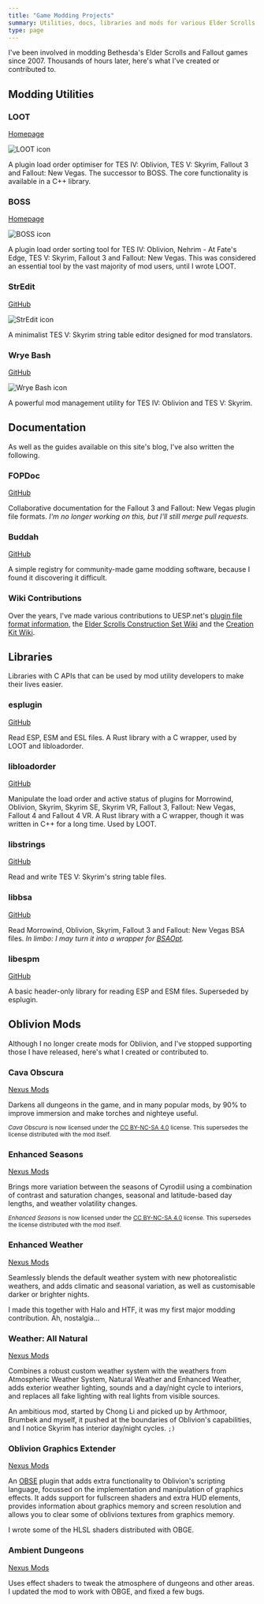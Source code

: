 ```yaml
---
title: "Game Modding Projects"
summary: Utilities, docs, libraries and mods for various Elder Scrolls and Fallout games
type: page
---
```


I've been involved in modding Bethesda's Elder Scrolls and Fallout games since 2007. Thousands of hours later, here's what I've created or contributed to.

## Modding Utilities

### LOOT

[Homepage](https://loot.github.io/)

<div class="table-row">
    <img alt="LOOT icon" src="images/LOOT.png"><p>A plugin load order optimiser for TES IV: Oblivion, TES V: Skyrim, Fallout 3 and Fallout: New Vegas. The successor to BOSS. The core functionality is available in a C++ library.</p>
</div>

### BOSS

[Homepage](https://boss-developers.github.io/)

<div class="table-row">
    <img alt="BOSS icon" src="images/BOSS.png"><p>A plugin load order sorting tool for TES IV: Oblivion, Nehrim - At Fate's Edge, TES V: Skyrim, Fallout 3 and Fallout: New Vegas. This was considered an essential tool by the vast majority of mod users, until I wrote LOOT.</p>
</div>

### StrEdit

[GitHub](https://github.com/Ortham/stredit)

<div class="table-row">
    <img alt="StrEdit icon" src="images/StrEdit.png"><p>A minimalist TES V: Skyrim string table editor designed for mod translators. </p>
</div>

### Wrye Bash

[GitHub](https://github.com/wrye-bash)

<div class="table-row">
    <img alt="Wrye Bash icon" src="images/Bash.svg"><p>A powerful mod management utility for TES IV: Oblivion and TES V: Skyrim.</p>
</div>

## Documentation

As well as the guides available on this site's blog, I've also written the following.

### FOPDoc

[GitHub](https://github.com/Ortham/fopdoc)

Collaborative documentation for the Fallout 3 and Fallout: New Vegas plugin file formats. *I'm no longer working on this, but I'll still merge pull requests.*

### Buddah

[GitHub](https://github.com/Ortham/buddah)

A simple registry for community-made game modding software, because I found it discovering it difficult.

### Wiki Contributions

Over the years, I've made various contributions to UESP.net's [plugin file format information](https://en.uesp.net/wiki/Tes4Mod:Mod_File_Format), the [Elder Scrolls Construction Set Wiki](http://cs.elderscrolls.com/index.php?title=Main_Page) and the [Creation Kit Wiki](http://www.creationkit.com/).

## Libraries

Libraries with C APIs that can be used by mod utility developers to make their lives easier.

### esplugin

[GitHub](https://github.com/Ortham/esplugin)

Read ESP, ESM and ESL files. A Rust library with a C wrapper, used by LOOT and libloadorder.

### libloadorder

[GitHub](https://github.com/Ortham/libloadorder)

Manipulate the load order and active status of plugins for Morrowind, Oblivion, Skyrim, Skyrim SE, Skyrim VR, Fallout 3, Fallout: New Vegas, Fallout 4 and Fallout 4 VR. A Rust library with a C wrapper, though it was written in C++ for a long time. Used by LOOT.

### libstrings

[GitHub](https://github.com/Ortham/libstrings)

Read and write TES V: Skyrim's string table files.

### libbsa

[GitHub](https://github.com/Ortham/libbsa)

Read Morrowind, Oblivion, Skyrim, Fallout 3 and Fallout: New Vegas BSA files. *In limbo: I may turn it into a wrapper for [BSAOpt](https://github.com/Ethatron/bsaopt).*

### libespm

[GitHub](https://github.com/Ortham/libespm)

A basic header-only library for reading ESP and ESM files. Superseded by esplugin.

## Oblivion Mods

Although I no longer create mods for Oblivion, and I've stopped supporting those I have released, here's what I created or contributed to.

### Cava Obscura

[Nexus Mods](https://www.nexusmods.com/oblivion/mods/35099)

Darkens all dungeons in the game, and in many popular mods, by 90% to improve immersion and make torches and nighteye useful.

<small>*Cava Obscura* is now licensed under the [CC BY-NC-SA 4.0](https://creativecommons.org/licenses/by-nc-sa/4.0/) license. This supersedes the license distributed with the mod itself.</small>

### Enhanced Seasons

[Nexus Mods](https://www.nexusmods.com/oblivion/mods/27972)

Brings more variation between the seasons of Cyrodiil using a combination of contrast and saturation changes, seasonal and latitude-based day lengths, and weather volatility changes.

<small>*Enhanced Seasons* is now licensed under the [CC BY-NC-SA 4.0](https://creativecommons.org/licenses/by-nc-sa/4.0/) license. This supersedes the license distributed with the mod itself.</small>

### Enhanced Weather

[Nexus Mods](https://www.nexusmods.com/oblivion/mods/16544)

Seamlessly blends the default weather system with new photorealistic weathers, and adds climatic and seasonal variation, as well as customisable darker or brighter nights.

I made this together with Halo and HTF, it was my first major modding contribution. Ah, nostalgia...

### Weather: All Natural

[Nexus Mods](https://www.nexusmods.com/oblivion/mods/18305)

Combines a robust custom weather system with the weathers from Atmospheric Weather System, Natural Weather and Enhanced Weather, adds exterior weather lighting, sounds and a day/night cycle to interiors, and replaces all fake lighting with real lights from visible sources.

An ambitious mod, started by Chong Li and picked up by Arthmoor, Brumbek and myself, it pushed at the boundaries of Oblivion's capabilities, and I notice Skyrim has interior day/night cycles. `;)`

### Oblivion Graphics Extender

[Nexus Mods](https://www.nexusmods.com/oblivion/mods/30054)

An [OBSE](https://obse.silverlock.org/) plugin that adds extra functionality to Oblivion's scripting language, focussed on the implementation and manipulation of graphics effects. It adds support for fullscreen shaders and extra HUD elements, provides information about graphics memory and screen resolution and allows you to clear some of oblivions textures from graphics memory.

I wrote some of the HLSL shaders distributed with OBGE.

### Ambient Dungeons

[Nexus Mods](https://www.nexusmods.com/oblivion/mods/18385)

Uses effect shaders to tweak the atmosphere of dungeons and other areas. I updated the mod to work with OBGE, and fixed a few bugs.

